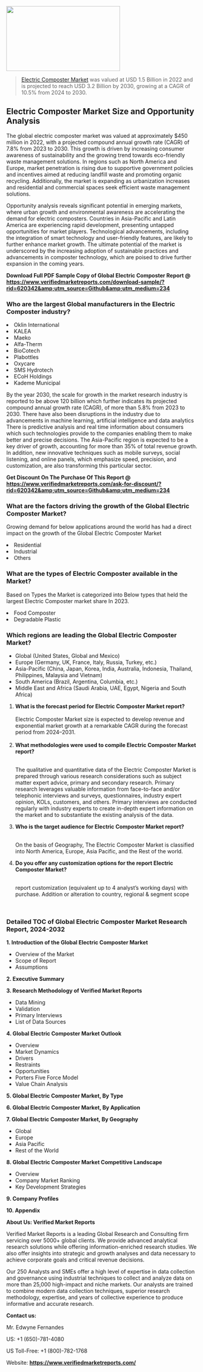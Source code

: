
<img src="https://ffe5etoiles.com/wp-content/uploads/2024/12/MST1-300x171.png" alt="" width="300" height="171" class="alignnone size-medium wp-image-20088" /><blockquote><p><p><a href="https://www.verifiedmarketreports.com/download-sample/?rid=620342&utm_source=Github&utm_medium=234" target="_blank">Electric Composter Market</a> was valued at USD 1.5 Billion in 2022 and is projected to reach USD 3.2 Billion by 2030, growing at a CAGR of 10.5% from 2024 to 2030.</p></blockquote><p><h2>Electric Composter Market Size and Opportunity Analysis</h2><p>The global electric composter market was valued at approximately $450 million in 2022, with a projected compound annual growth rate (CAGR) of 7.8% from 2023 to 2030. This growth is driven by increasing consumer awareness of sustainability and the growing trend towards eco-friendly waste management solutions. In regions such as North America and Europe, market penetration is rising due to supportive government policies and incentives aimed at reducing landfill waste and promoting organic recycling. Additionally, the market is expanding as urbanization increases and residential and commercial spaces seek efficient waste management solutions.</p><p>Opportunity analysis reveals significant potential in emerging markets, where urban growth and environmental awareness are accelerating the demand for electric composters. Countries in Asia-Pacific and Latin America are experiencing rapid development, presenting untapped opportunities for market players. Technological advancements, including the integration of smart technology and user-friendly features, are likely to further enhance market growth. The ultimate potential of the market is underscored by the increasing adoption of sustainable practices and advancements in composter technology, which are poised to drive further expansion in the coming years.</p></p><p class=""><strong>Download Full PDF Sample Copy of Global Electric Composter Report @ <a href="https://www.verifiedmarketreports.com/download-sample/?rid=620342&amp;utm_source=Github&amp;utm_medium=234" target="_blank">https://www.verifiedmarketreports.com/download-sample/?rid=620342&amp;utm_source=Github&amp;utm_medium=234</a></strong></p><h3 id="" class="">Who are the largest Global manufacturers in the Electric Composter industry?</h3><p><li>Oklin International</li><li> KALEA</li><li> Maeko</li><li> Alfa-Therm</li><li> BioCotech</li><li> Plabottles</li><li> Oxycare</li><li> SMS Hydrotech</li><li> ECoH Holdings</li><li> Kademe Municipal</li></p><div class=""><div class="" dir="" data-message-author-role="" data-message-id="" data-message-model-slug=""><div class=""><div class=""><div class=""><div class="" dir="" data-message-author-role="" data-message-id="" data-message-model-slug=""><div class=""><div class=""><p>By the year 2030, the scale for growth in the market research industry is reported to be above 120 billion which further indicates its projected compound annual growth rate (CAGR), of more than 5.8% from 2023 to 2030. There have also been disruptions in the industry due to advancements in machine learning, artificial intelligence and data analytics There is predictive analysis and real time information about consumers which such technologies provide to the companies enabling them to make better and precise decisions. The Asia-Pacific region is expected to be a key driver of growth, accounting for more than 35% of total revenue growth. In addition, new innovative techniques such as mobile surveys, social listening, and online panels, which emphasize speed, precision, and customization, are also transforming this particular sector.</p><p><strong>Get Discount On The Purchase Of This Report @&nbsp; <a href="https://www.verifiedmarketreports.com/ask-for-discount/?rid=620342&amp;utm_source=Github&amp;utm_medium=234" target="_blank">https://www.verifiedmarketreports.com/ask-for-discount/?rid=620342&amp;utm_source=Github&amp;utm_medium=234</a></strong></p></div></div></div></div></div></div></div></div><h3 id="" class="">What are the factors driving the growth of the Global Electric Composter Market?</h3><p id="" class="">Growing demand for below applications around the world has had a direct impact on the growth of the Global Electric Composter Market</p><p id="" class=""><li>Residential</li><li> Industrial</li><li> Others</li></p><h3 id="" class="">What are the types of Electric Composter available in the Market?</h3><p id="" class="">Based on Types the Market is categorized into Below types that held the largest Electric Composter market share In 2023.</p><p id="" class=""><li>Food Composter</li><li> Degradable Plastic</li></p><h3 id="" class="">Which regions are leading the Global Electric Composter Market?</h3><ul><li>Global (United States, Global and Mexico)</li><li>Europe (Germany, UK, France, Italy, Russia, Turkey, etc.)</li><li>Asia-Pacific (China, Japan, Korea, India, Australia, Indonesia, Thailand, Philippines, Malaysia and Vietnam)</li><li>South America (Brazil, Argentina, Columbia, etc.)</li><li>Middle East and Africa (Saudi Arabia, UAE, Egypt, Nigeria and South Africa)</li></ul><p><ol><li><strong>What is the forecast period for Electric Composter Market report?<br /></strong><br /><span data-sheets-root="1" data-sheets-value="{&quot;1&quot;:2,&quot;2&quot;:&quot;XXXX size is expected to develop revenue and exponential market growth at a remarkable CAGR during the forecast period from 2024&ndash;2030.&quot;}" data-sheets-userformat="{&quot;2&quot;:12674,&quot;4&quot;:{&quot;1&quot;:2,&quot;2&quot;:16776960},&quot;10&quot;:2,&quot;11&quot;:0,&quot;15&quot;:&quot;Arial&quot;,&quot;16&quot;:12}">Electric Composter Market size is expected to develop revenue and exponential market growth at a remarkable CAGR during the forecast period from 2024&ndash;2031.</span><br /><br /></li><li><strong>What methodologies were used to compile Electric Composter Market report?<br /><br /></strong><p>The qualitative and quantitative data of the&nbsp;Electric Composter Market is prepared through various research considerations such as subject matter expert advice, primary and secondary research. Primary research leverages valuable information from face-to-face and/or telephonic interviews and surveys, questionnaires, industry expert opinion, KOLs, customers, and others. Primary interviews are conducted regularly with industry experts to create in-depth expert information on the market and to substantiate the existing analysis of the data.&nbsp;</p></li><li><strong>Who is the target audience for Electric Composter Market report?<br /><br /></strong><p>On the basis of Geography, The&nbsp;Electric Composter Market is classified into North America, Europe, Asia Pacific, and the Rest of the world.</p></li><li><strong>Do you offer any customization options for the report Electric Composter Market?<br /><br /></strong><p>report customization (equivalent up to 4 analyst&rsquo;s working days) with purchase. Addition or alteration to country, regional &amp; segment scope</p><p>&nbsp;</p></li></ol></p><h3 id="" class="">Detailed TOC of Global Electric Composter Market Research Report, 2024-2032</h3><p id="" class=""><strong>1. Introduction of the Global Electric Composter Market</strong></p><ul><li>Overview of the Market</li><li>Scope of Report</li><li>Assumptions</li></ul><p id="" class=""><strong>2. Executive Summary</strong></p><p id="" class=""><strong>3. Research Methodology of&nbsp;Verified Market Reports</strong></p><ul><li>Data Mining</li><li>Validation</li><li>Primary Interviews</li><li>List of Data Sources</li></ul><p id="" class=""><strong>4. Global Electric Composter Market Outlook</strong></p><ul><li>Overview</li><li>Market Dynamics</li><li>Drivers</li><li>Restraints</li><li>Opportunities</li><li>Porters Five Force Model</li><li>Value Chain Analysis</li></ul><p id="" class=""><strong>5. Global Electric Composter Market, By&nbsp;Type</strong></p><p id="" class=""><strong>6. Global Electric Composter Market, By Application</strong></p><p id="" class=""><strong>7. Global Electric Composter Market, By Geography</strong></p><ul><li>Global</li><li>Europe</li><li>Asia Pacific</li><li>Rest of the World</li></ul><p id="" class=""><strong>8. Global Electric Composter Market Competitive Landscape</strong></p><ul><li>Overview</li><li>Company Market Ranking</li><li>Key Development Strategies</li></ul><p id="" class=""><strong>9. Company Profiles</strong></p><p id="" class=""><strong>10. Appendix</strong></p><p id="" class=""><strong>About Us: Verified Market Reports</strong></p><p id="" class="">Verified Market Reports is a leading Global Research and Consulting firm servicing over 5000+ global clients. We provide advanced analytical research solutions while offering information-enriched research studies. We also offer insights into strategic and growth analyses and data necessary to achieve corporate goals and critical revenue decisions.</p><p id="" class="">Our 250 Analysts and SMEs offer a high level of expertise in data collection and governance using industrial techniques to collect and analyze data on more than 25,000 high-impact and niche markets. Our analysts are trained to combine modern data collection techniques, superior research methodology, expertise, and years of collective experience to produce informative and accurate research.</p><p id="" class=""><strong>Contact us:</strong></p><p id="" class="">Mr. Edwyne Fernandes</p><p id="" class="">US: +1 (650)-781-4080</p><p id="" class="">US Toll-Free: +1 (800)-782-1768</p><p id="" class="">Website: <a target="" data-test-app-aware-link=""><strong>https://www.verifiedmarketreports.com/</strong></a></p>
